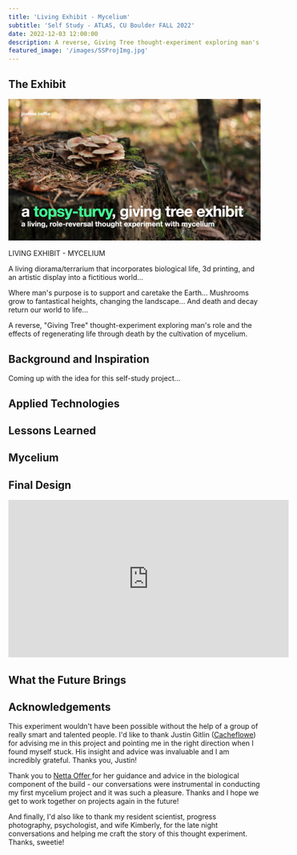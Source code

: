 ```yaml
---
title: 'Living Exhibit - Mycelium'
subtitle: 'Self Study - ATLAS, CU Boulder FALL 2022'
date: 2022-12-03 12:00:00
description: A reverse, Giving Tree thought-experiment exploring man's role and the effects of regenerating life through death by the cultivation of mycelium
featured_image: '/images/SSProjImg.jpg'
---
```


## The Exhibit

<p align="center"><img src="/images/SSProjImg.jpg"></p>

LIVING EXHIBIT - MYCELIUM

A living diorama/terrarium that incorporates biological life, 3d printing, and an artistic display into a fictitious world...

Where man's purpose is to support and caretake the Earth...
Mushrooms grow to fantastical heights, changing the landscape...
And death and decay return our world to life...

A reverse, "Giving Tree" thought-experiment exploring man's role and the effects of regenerating life through death by the cultivation of mycelium.

## Background and Inspiration

Coming up with the idea for this self-study project...

## Applied Technologies


## Lessons Learned


## Mycelium


## Final Design


<p align="center"><iframe width="560" height="315" src="https://youtu.be/YxUHmWEUOl8" title="YouTube video player" frameborder="0" allow="accelerometer; autoplay; clipboard-write; encrypted-media; gyroscope; picture-in-picture" allowfullscreen></iframe></p>

## What the Future Brings

## Acknowledgements

This experiment wouldn't have been possible without the help of a group of really smart and talented people.  I'd like to thank Justin Gitlin (<a href="https://cacheflowe.com">Cacheflowe</a>) for advising me in this project and pointing me in the right direction when I found myself stuck.  His insight and advice was invaluable and I am incredibly grateful.  Thanks you, Justin!  

Thank you to <a href ="">Netta Offer </a> for her guidance and advice in the biological component of the build - our conversations were instrumental in conducting my first mycelium project and it was such a pleasure.  Thanks and I hope we get to work together on projects again in the future!

And finally, I'd also like to thank my resident scientist, progress photography, psychologist, and wife Kimberly, for the late night conversations and helping me craft the story of this thought experiment.  Thanks, sweetie!
